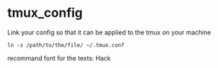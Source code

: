# tmux_config
Link your config so that it can be applied to the tmux on your machine
```
ln -s /path/to/the/file/ ~/.tmux.conf
```

recommand font for the texts: Hack
